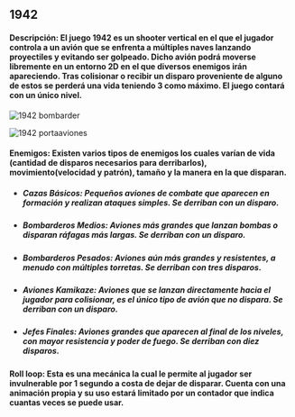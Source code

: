 ## 1942

#### Descripción: El juego 1942 es un shooter vertical en el que el jugador controla a un avión que se enfrenta a múltiples naves lanzando proyectiles y evitando ser golpeado. Dicho avión podrá moverse libremente en un entorno 2D en el que diversos enemigos irán apareciendo. Tras colisionar o recibir un disparo proveniente de alguno de estos se perderá una vida teniendo 3 como máximo. El juego contará con un único nivel.

![1942 bombarder](https://github.com/user-attachments/assets/71bae849-a0b5-4481-a7dc-7896d3a2b0ef)

![1942 portaaviones](https://github.com/user-attachments/assets/f074f188-1e64-4af3-bc86-3da016e327e7)

#### Enemigos: Existen varios tipos de enemigos los cuales varían de vida (cantidad de disparos necesarios para derribarlos), movimiento(velocidad y patrón), tamaño y la manera en la que disparan.
* ##### Cazas Básicos: Pequeños aviones de combate que aparecen en formación y realizan ataques simples. Se derriban con un disparo.
* ##### Bombarderos Medios: Aviones más grandes que lanzan bombas o disparan ráfagas más largas. Se derriban con un disparo.
* ##### Bombarderos Pesados: Aviones aún más grandes y resistentes, a menudo con múltiples torretas. Se derriban con tres disparos.
* ##### Aviones Kamikaze: Aviones que se lanzan directamente hacia el jugador para colisionar, es el único tipo de avión que no dispara. Se derriban con un disparo.
* ##### Jefes Finales: Aviones grandes que aparecen al final de los niveles, con mayor resistencia y poder de fuego. Se derriban con diez disparos.

#### Roll loop: Esta es una mecánica la cual le permite al jugador ser invulnerable por 1 segundo a costa de dejar de disparar. Cuenta con una animación propia y su uso estará limitado por un contador que indica cuantas veces se puede usar.

